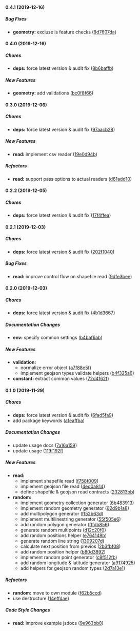 #### 0.4.1 (2019-12-16)

##### Bug Fixes

* **geometry:**  excluse is feature checks ([8d7607da](https://github.com/lykmapipo/common/commit/8d7607daee62160b8f65b9c7398f6a72dc9a2460))

#### 0.4.0 (2019-12-16)

##### Chores

* **deps:**  force latest version & audit fix ([8b6baffb](https://github.com/lykmapipo/common/commit/8b6baffb5f4e1be333f20be115ffbe06f5cc2a1b))

##### New Features

* **geometry:**  add validations ([bc0f8f66](https://github.com/lykmapipo/common/commit/bc0f8f66c62f3462c9ae57085e29acf6950b3b06))

#### 0.3.0 (2019-12-06)

##### Chores

* **deps:**  force latest version & audit fix ([97aacb28](https://github.com/lykmapipo/common/commit/97aacb28346c3b5904e93f6975cae624605b698b))

##### New Features

* **read:**  implement csv reader ([19e0d94b](https://github.com/lykmapipo/common/commit/19e0d94b3594c67c1f5e2eea58c48cab41f977fc))

##### Refactors

* **read:**  support pass options to actual readers ([d61add10](https://github.com/lykmapipo/common/commit/d61add10519baeb6635164b79ad6d57641b38f93))

#### 0.2.2 (2019-12-05)

##### Chores

* **deps:**  force latest version & audit fix ([17f4ffea](https://github.com/lykmapipo/common/commit/17f4ffeaa200a3a02d277edba02f0658fa12b26f))

#### 0.2.1 (2019-12-03)

##### Chores

* **deps:**  force latest version & audit fix ([202f1040](https://github.com/lykmapipo/common/commit/202f104096e2953d52d31924b88a33bed6a2e406))

##### Bug Fixes

* **read:**  improve control flow on shapefile read ([9dfe3bee](https://github.com/lykmapipo/common/commit/9dfe3bee9432b4eb93b31c564333bf2d786511c9))

#### 0.2.0 (2019-12-03)

##### Chores

* **deps:**  force latest version & audit fix ([4b1d3667](https://github.com/lykmapipo/common/commit/4b1d366734e67ba8c7bce0558bd3bde0b016559b))

##### Documentation Changes

* **env:**  specify common settings ([b4baf6ab](https://github.com/lykmapipo/common/commit/b4baf6ab8efee8dffd40dbc9fdca29305941d989))

##### New Features

* **validation:**
  *  normalize error object ([a7f88e5f](https://github.com/lykmapipo/common/commit/a7f88e5ffa4dc6ae7a4e9e5344c90ca443436951))
  *  implement geojson types validate helpers ([b4f325a6](https://github.com/lykmapipo/common/commit/b4f325a6882c90db58e25d1a1dc305f8abda0b0a))
* **constant:**  extract common values ([72d4162f](https://github.com/lykmapipo/common/commit/72d4162f0c98a4eb9a00a9ea5958d62f6d6de535))

#### 0.1.0 (2019-11-29)

##### Chores

* **deps:**  force latest version & audit fix ([6fad5fa9](https://github.com/lykmapipo/common/commit/6fad5fa994c01a53db384bde0b0e17b050c05106))
*  add package keywords ([a1eaffba](https://github.com/lykmapipo/common/commit/a1eaffbab3f9621e540dccce15f3f2e4a8118aff))

##### Documentation Changes

*  update usage docs ([7a16a159](https://github.com/lykmapipo/common/commit/7a16a15968f127af262d299ff505665393102d48))
*  update usage ([119f192f](https://github.com/lykmapipo/common/commit/119f192f6d9bec94a435ef53796a87320c83f70e))

##### New Features

* **read:**
  *  implement shapefile read ([f758f009](https://github.com/lykmapipo/common/commit/f758f009382f1b773803ff508d1dc3cff2a69646))
  *  implement geojson file read ([4ed0a814](https://github.com/lykmapipo/common/commit/4ed0a8143ad957cd8d499109b9412a55deb94719))
  *  define shapefile & geojson read contracts ([232813bb](https://github.com/lykmapipo/common/commit/232813bb78642ca5fd2c2ee07d0f19ab728d6b0a))
* **random:**
  *  implement geometry collection generator ([6b483913](https://github.com/lykmapipo/common/commit/6b4839131cbd87a5874a0d00d03b7b4d9575b6da))
  *  implement random geometry generator ([62d9b1a8](https://github.com/lykmapipo/common/commit/62d9b1a830829e87a85132fcec528d7cecf92031))
  *  add multipolygon generator ([ff52b63d](https://github.com/lykmapipo/common/commit/ff52b63d11aff7c40b4d941edc84b2f6215c596c))
  *  implement multilinestring generator ([55f505e6](https://github.com/lykmapipo/common/commit/55f505e665bc59c84ce6ca2eb30eefe4ea7c5b13))
  *  add random polygon generator ([fffdb856](https://github.com/lykmapipo/common/commit/fffdb856f5f90f7b240cfb86e51068ff454f9148))
  *  generate random multipoints ([d12c20f0](https://github.com/lykmapipo/common/commit/d12c20f05a8b3a21c1952860f5b231568a3ea543))
  *  add random positions helper ([e764148b](https://github.com/lykmapipo/common/commit/e764148ba2a40db40d5090d63c125047e442faf1))
  *  generate random line string ([1309207d](https://github.com/lykmapipo/common/commit/1309207df23cb2db0e1dd4e9d9e95615acd60404))
  *  calculate next position from previos ([2b3fbf08](https://github.com/lykmapipo/common/commit/2b3fbf08ce05ab57b1d58a84cf70d3c37ff5ea49))
  *  add random position helper ([b80d3892](https://github.com/lykmapipo/common/commit/b80d389217f3541d6d3bdd69224ff464a5e1381b))
  *  implement random point generator ([c8f512fb](https://github.com/lykmapipo/common/commit/c8f512fb774b9caa67bebc793e241238deba73d6))
  *  add random longitude & latitude generator ([a9174925](https://github.com/lykmapipo/common/commit/a917492554c1e36a6f9a291a948357f7d5ca9b20))
  *  add helpers for geojson random types ([2d7a13e1](https://github.com/lykmapipo/common/commit/2d7a13e11f769cd246ab4a0f5359b477674cd44e))

##### Refactors

* **random:**  move to own module ([f62b5ccd](https://github.com/lykmapipo/common/commit/f62b5ccd3e203ab93605279da7e035b501a8ede8))
*  use destructure ([14effdae](https://github.com/lykmapipo/common/commit/14effdaebc6194207c75e353a7f40341db2cff10))

##### Code Style Changes

* **read:**  improve example jsdocs ([9e963bb8](https://github.com/lykmapipo/common/commit/9e963bb8ea408b8bcb5fe10ac856361e4b034c2b))

